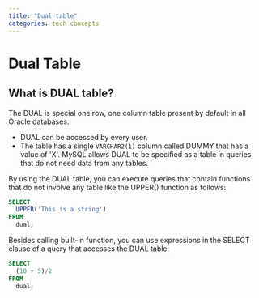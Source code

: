 ```yaml
---
title: "Dual table"
categories: tech concepts
---
```


# Dual Table

## What is DUAL table?

The DUAL is special one row, one column table present by default in all Oracle databases.

- DUAL can be accessed by every user.
- The table has a single `VARCHAR2(1)` column called DUMMY that has a value of 'X'. MySQL allows DUAL to be specified as a table in queries that do not need data from any tables.

By using the DUAL table, you can execute queries that contain functions that do not involve any table like the UPPER() function as follows:

```sql
SELECT
  UPPER('This is a string')
FROM
  dual;
```

Besides calling built-in function, you can use expressions in the SELECT clause of a query that accesses the DUAL table:

```sql
SELECT
  (10 + 5)/2
FROM
  dual;
```
